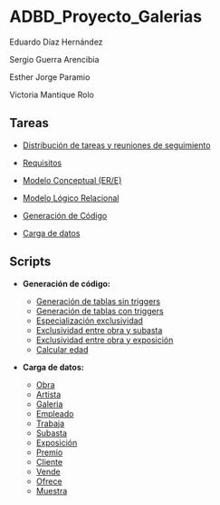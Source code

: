 # ADBD_Proyecto_Galerias

Eduardo Díaz Hernández

Sergio Guerra Arencibia

Esther Jorge Paramio

Victoria Mantique Rolo

## Tareas

- [Distribución de tareas y reuniones de seguimiento](Documentación/Tareas_y_reuniones.pdf)

- [Requisitos](Documentación/Requisitos_Galerias.pdf)

- [Modelo Conceptual (ER/E)](Documentación/ModeloER_Galerias.pdf)

- [Modelo Lógico Relacional](Documentación/ModeloRelacional_Galerias.pdf)

- [Generación de Código](Documentación/GeneracionCodigo_Galerias.pdf)

- [Carga de datos](Documentación/CargaDatos_Galerias.pdf)

## Scripts

- **Generación de código:** 
  - [Generación de tablas sin triggers](scripts/generacionTablasSinTriggers.sql)
  - [Generación de tablas con triggers](scripts/galeriaConTriggers.sql)
  - [Especialización exclusividad](scripts/triggerGeneralizacion.sql)
  - [Exclusividad entre obra y subasta](scripts/triggerObraSubasta.sql)
  - [Exclusividad entre obra y exposición](scripts/triggerObraExposicion.sql)
  - [Calcular edad](scripts/triggerCalcularEdad.sql)

- **Carga de datos:** 
  - [Obra](scripts/insertsObra.sql)
  - [Artista](scripts/insertsArtista.sql)
  - [Galeria](scripts/insertsGaleria.sql)
  - [Empleado](scripts/insertsEmpleadp.sql)
  - [Trabaja](scripts/insertsTrabaja.sql)
  - [Subasta](scripts/insertsSubasta.sql)
  - [Exposición](scripts/insertsExposicion.sql)
  - [Premio](scripts/insertsPremio.sql)
  - [Cliente](scripts/insertsCliente.sql)
  - [Vende](scripts/insertsVende.sql)
  - [Ofrece](scripts/insertsOfrece.sql)
  - [Muestra](scripts/insertsMuestra.sql)
